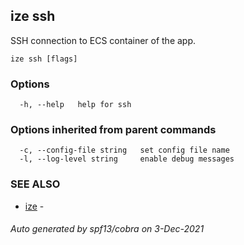 ## ize ssh

SSH connection to ECS container of the app.

```
ize ssh [flags]
```

### Options

```
  -h, --help   help for ssh
```

### Options inherited from parent commands

```
  -c, --config-file string   set config file name
  -l, --log-level string     enable debug messages
```

### SEE ALSO

* [ize](ize.md)	 - 

###### Auto generated by spf13/cobra on 3-Dec-2021
